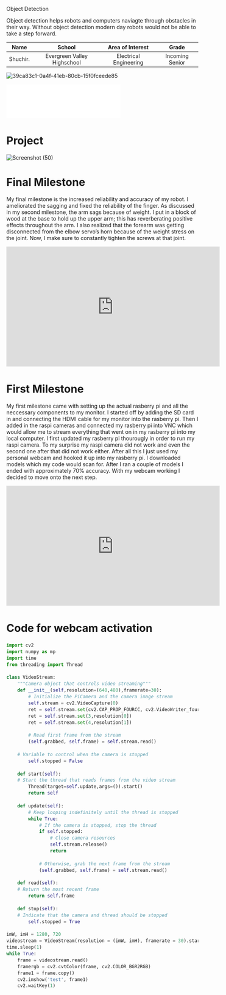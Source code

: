 Object Detection

Object detection helps robots and computers naviagte through obstacles in their way. Without object detection modern day robots would not be able to take a step forward.

| **Name** | **School** | **Area of Interest** | **Grade** |
|:--:|:--:|:--:|:--:|
| Shuchir. | Evergreen Valley Highschool | Electrical Engineering | Incoming Senior
![39ca83c1-0a4f-41eb-80cb-15f0fceede85](https://user-images.githubusercontent.com/62129061/180271338-93fff5fe-fefc-4372-8323-d499138de607.jpg)

![Headstone Image](https://github.com/BlueStampEng/BSE_Template_Portfolio/blob/4655d8c4b2f1d0fa5912511d0b39542520b9f88e/branding/BlueStamp-Engineering-Logo-White.png)

 
# Project

![Screenshot (50)](https://user-images.githubusercontent.com/62129061/180272585-26df6a8e-561b-42c4-b530-23d0b8fadc6b.png)



# Final Milestone
My final milestone is the increased reliability and accuracy of my robot. I ameliorated the sagging and fixed the reliability of the finger. As discussed in my second milestone, the arm sags because of weight. I put in a block of wood at the base to hold up the upper arm; this has reverberating positive effects throughout the arm. I also realized that the forearm was getting disconnected from the elbow servo’s horn because of the weight stress on the joint. Now, I make sure to constantly tighten the screws at that joint. 

<iframe width="560" height="315" src="https://www.youtube.com/embed/k7kFMKFyNmw" title="YouTube video player" frameborder="0" allow="accelerometer; autoplay; clipboard-write; encrypted-media; gyroscope; picture-in-picture" allowfullscreen></iframe>
  
# First Milestone

My first milestone came with setting up the actual rasberry pi and all the neccessary components to my monitor. I started off by adding the SD card in and connecting the HDMI cable for my monitor into the rasberry pi. Then I added in the raspi cameras and connected my rasberry pi into VNC which would allow me to stream everything that went on in my rasberry pi into my local computer. I first updated my rasberry pi thourougly in order to run my raspi camera. To my surprise my raspi camera did not work and even the second one after that did not work either. After all this I just used my personal webcam and hooked it up into my rasberry pi. I downloaded models which my code would scan for. After I ran a couple of models I ended with approximately 70% accuracy. With my webcam working I decided to move onto the next step.

 <iframe width="560" height="315" src="https://www.youtube.com/embed/0dlQdvDuWSg" title="YouTube video player" frameborder="0" allow="accelerometer; autoplay; clipboard-write; encrypted-media; gyroscope; picture-in-picture" allowfullscreen></iframe>

# Code for webcam activation
```python
import cv2
import numpy as mp
import time
from threading import Thread

class VideoStream:
    """Camera object that controls video streaming"""
    def __init__(self,resolution=(640,480),framerate=30):
        # Initialize the PiCamera and the camera image stream
        self.stream = cv2.VideoCapture(0)
        ret = self.stream.set(cv2.CAP_PROP_FOURCC, cv2.VideoWriter_fourcc(*'MJPG'))
        ret = self.stream.set(3,resolution[0])
        ret = self.stream.set(4,resolution[1])
            
        # Read first frame from the stream
        (self.grabbed, self.frame) = self.stream.read()

    # Variable to control when the camera is stopped
        self.stopped = False

    def start(self):
    # Start the thread that reads frames from the video stream
        Thread(target=self.update,args=()).start()
        return self

    def update(self):
        # Keep looping indefinitely until the thread is stopped
        while True:
            # If the camera is stopped, stop the thread
            if self.stopped:
                # Close camera resources
                self.stream.release()
                return

            # Otherwise, grab the next frame from the stream
            (self.grabbed, self.frame) = self.stream.read()

    def read(self):
    # Return the most recent frame
        return self.frame

    def stop(self):
    # Indicate that the camera and thread should be stopped
        self.stopped = True
        
imW, imH = 1280, 720
videostream = VideoStream(resolution = (imW, imH), framerate = 30).start()
time.sleep(1)
while True:
    frame = videostream.read()
    framergb = cv2.cvtColor(frame, cv2.COLOR_BGR2RGB)
    frame1 = frame.copy()
    cv2.imshow('test', frame1)
    cv2.waitKey(1)
```
